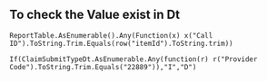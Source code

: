 ## To check the Value exist in Dt
```Linq
ReportTable.AsEnumerable().Any(Function(x) x("Call ID").ToString.Trim.Equals(row("itemId").ToString.trim))
```
```Linq
If(ClaimSubmitTypeDt.AsEnumerable.Any(function(r) r("Provider Code").ToString.Trim.Equals("22889")),"I","D")
```
